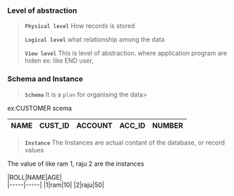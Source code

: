 ### Level of abstraction

>**`Physical level`** 
> 	How records is stored
>
>**`Logical level`**
>	what relationship among the data
>
>**`View level`**
>	This is level of abstraction. where application program are hiden
>	ex: like END user, 

### Schema and Instance

> **`Schema`**
> 	It is a `plan`  for organising the data> 	
 	
ex:CUSTOMER scema

|NAME|CUST_ID|ACCOUNT|ACC_ID|NUMBER|   
|-----|-----|-----|----|--| 	

>**`Instance`**
>	The Instances are actual contant of the database, or record values

The value of like ram 1, raju 2 are the instances

|ROLL|NAME|AGE|   
|-----|-----|
|1|ram|10|
|2|raju|50|


